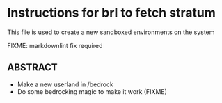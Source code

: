 # Instructions for brl to fetch stratum

This file is used to create a new sandboxed environments on the system

<!-- markdownlint-disable -->

FIXME: markdownlint fix required

## ABSTRACT
- Make a new userland in /bedrock
- Do some bedrocking magic to make it work (FIXME)

<!-- markdownlint-restore -->